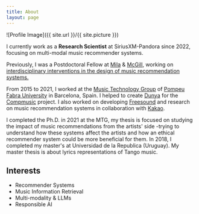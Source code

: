 ```yaml
---
title: About
layout: page
---
```

![Profile Image]({{ site.url }}/{{ site.picture }})

<p>I currently work as a <b>Research Scientist</b> at SiriusXM-Pandora since 2022, focusing on multi-modal music recommender systems.</p>

<p>Previously, I was a Postdoctoral Fellow at <a href="https://mila.quebec/">Mila</a> & <a href="https://www.mcgill.ca/">McGill</a>, working on <a href="https://musicairesearch.wordpress.com/projects/interdisciplinary-interventions/">interdisciplinary interventions in the design of music recommendation systems.</a></p>
	
<p>From 2015 to 2021, I worked at the <a href="http://mtg.upf.edu/research/labs/asp-lab">Music Technology Group</a> of <a href="http://upf.edu">Pompeu Fabra University</a> in Barcelona, Spain. I helped to create <a href="http://dunya.compmusic.upf.edu">Dunya</a> for the <a href="http://compmusic.upf.edu/">Compmusic</a> project. I also worked on developing <a href="http://freesound.org">Freesound</a> and research on music recommendation systems in collaboration with <a href="https://www.kakaocorp.com/?lang=en">Kakao</a>.</p>

<p>I completed the Ph.D. in 2021 at the MTG, my thesis is focused on studying the impact of music recommendations from the artists' side -trying to understand how these systems affect the artists and how an ethical recommender system could be more beneficial for them. In 2018, I completed my master's at Universidad de la Republica (Uruguay). My master thesis is about lyrics representations of Tango music.</p>

<h2>Interests</h2>

<ul class="skill-list">
	<li>Recommender Systems</li>
	<li>Music Information Retrieval</li>
	<li>Multi-modality & LLMs</li>
	<li>Responsible AI</li>
</ul>

